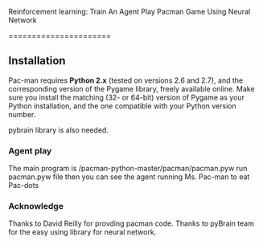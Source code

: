 Reinforcement learning: Train An Agent Play Pacman Game Using Neural Network

======================

Installation
------------

Pac-man requires **Python 2.x** (tested on versions 2.6 and 2.7), and the
corresponding version of the Pygame library, freely available online. Make sure
you install the matching (32- or 64-bit) version of Pygame as your Python
installation, and the one compatible with your Python version number. 

pybrain library is also needed.

### Agent play

The main program is /pacman-python-master/pacman/pacman.pyw
run pacman.pyw file then you can see the agent running Ms. Pac-man to eat Pac-dots

### Acknowledge

Thanks to David Reilly for provding pacman code.
Thanks to pyBrain team for the easy using library for neural network.
